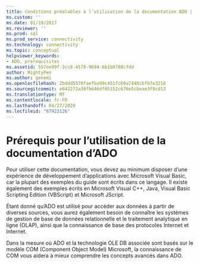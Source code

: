 ```yaml
---
title: Conditions préalables à l’utilisation de la documentation ADO | Microsoft Docs
ms.custom: ''
ms.date: 01/19/2017
ms.reviewer: ''
ms.prod: sql
ms.prod_service: connectivity
ms.technology: connectivity
ms.topic: conceptual
helpviewer_keywords:
- ADO, prerequisites
ms.assetid: 557ee99f-3cc8-4578-9694-6b1b0788cfdd
author: MightyPen
ms.author: genemi
ms.openlocfilehash: 2bddd5570faefba99c451fc60a7448cbfb7e3216
ms.sourcegitcommit: e042272a38fb646df05152c676e5cbeae3f9cd13
ms.translationtype: MT
ms.contentlocale: fr-FR
ms.lasthandoff: 04/27/2020
ms.locfileid: "67923126"
---
```

# <a name="prerequisites-for-using-the-ado-documentation"></a>Prérequis pour l’utilisation de la documentation d’ADO
Pour utiliser cette documentation, vous devez au minimum disposer d’une expérience de développement d’applications avec Microsoft Visual Basic, car la plupart des exemples du guide sont écrits dans ce langage. Il existe également des exemples écrits en Microsoft Visual C++, Java, Visual Basic Scripting Edition (VBScript) et Microsoft JScript.  
  
 Étant donné qu’ADO est utilisé pour accéder aux données à partir de diverses sources, vous aurez également besoin de connaître les systèmes de gestion de base de données relationnelle et le traitement analytique en ligne (OLAP), ainsi que la connaissance de base des protocoles Internet et Internet.  
  
 Dans la mesure où ADO et la technologie OLE DB associée sont basés sur le modèle COM (Component Object Model) Microsoft, la connaissance de COM vous aidera à mieux comprendre les concepts avancés dans ADO.
